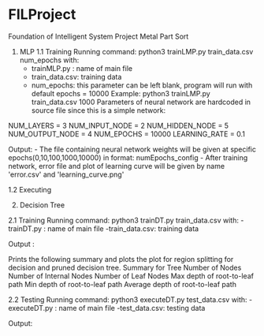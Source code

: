 # FILProject
Foundation of Intelligent System Project
Metal Part Sort

1. MLP
1.1 Training
Running command: python3 trainLMP.py train_data.csv num_epochs
with:
    - trainMLP.py : name of main file
    - train_data.csv: training data
    - num_epochs: this parameter can be left blank, program will run with default epochs = 10000
    Example: python3 trainLMP.py train_data.csv 1000
Parameters of neural network are hardcoded in source file since this is a simple network:

NUM_LAYERS = 3
NUM_INPUT_NODE = 2
NUM_HIDDEN_NODE = 5
NUM_OUTPUT_NODE = 4
NUM_EPOCHS = 10000
LEARNING_RATE = 0.1

Output: 
    - The file containing neural network weights will be given at specific epochs(0,10,100,1000,10000) in format:
       numEpochs_config
    - After training network, error file and plot of learning curve will be given by name 'error.csv' and 'learning_curve.png'


1.2 Executing
    

2. Decision Tree

2.1 Training
Running command: python3 trainDT.py train_data.csv
with:
    -trainDT.py : name of main file
    -train_data.csv: training data

Output :

Prints the following summary and plots the plot for region splitting for decision and pruned decision tree.
    Summary for Tree
    Number of Nodes
    Number of Internal Nodes
    Number of Leaf Nodes
    Max depth of root-to-leaf path
    Min depth of root-to-leaf path
    Average depth of root-to-leaf path

2.2 Testing
Running command: python3 executeDT.py test_data.csv
with:
    -executeDT.py : name of main file
    -test_data.csv: testing data

Output:

 
